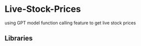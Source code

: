 # Live-Stock-Prices
using GPT model function calling feature to get live stock prices

## Libraries

